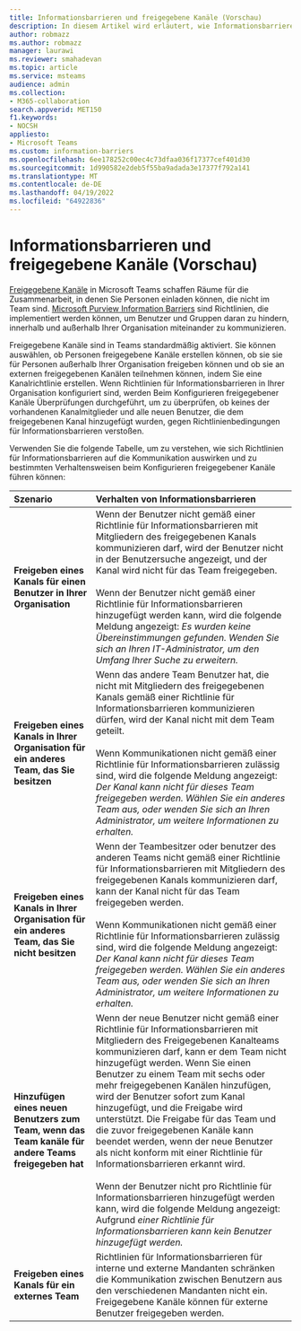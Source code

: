 ```yaml
---
title: Informationsbarrieren und freigegebene Kanäle (Vorschau)
description: In diesem Artikel wird erläutert, wie Informationsbarrieren in Microsoft Teams freigegebene Kanäle unterstützen.
author: robmazz
ms.author: robmazz
manager: laurawi
ms.reviewer: smahadevan
ms.topic: article
ms.service: msteams
audience: admin
ms.collection:
- M365-collaboration
search.appverid: MET150
f1.keywords:
- NOCSH
appliesto:
- Microsoft Teams
ms.custom: information-barriers
ms.openlocfilehash: 6ee178252c00ec4c73dfaa036f17377cef401d30
ms.sourcegitcommit: 1d990582e2deb5f55ba9adada3e17377f792a141
ms.translationtype: MT
ms.contentlocale: de-DE
ms.lasthandoff: 04/19/2022
ms.locfileid: "64922836"
---
```

# <a name="information-barriers-and-shared-channels-preview"></a>Informationsbarrieren und freigegebene Kanäle (Vorschau)

[Freigegebene Kanäle](shared-channels.md) in Microsoft Teams schaffen Räume für die Zusammenarbeit, in denen Sie Personen einladen können, die nicht im Team sind. [Microsoft Purview Information Barriers](/microsoft-365/compliance/information-barriers) sind Richtlinien, die implementiert werden können, um Benutzer und Gruppen daran zu hindern, innerhalb und außerhalb Ihrer Organisation miteinander zu kommunizieren.

Freigegebene Kanäle sind in Teams standardmäßig aktiviert. Sie können auswählen, ob Personen freigegebene Kanäle erstellen können, ob sie sie für Personen außerhalb Ihrer Organisation freigeben können und ob sie an externen freigegebenen Kanälen teilnehmen können, indem Sie eine Kanalrichtlinie erstellen. Wenn Richtlinien für Informationsbarrieren in Ihrer Organisation konfiguriert sind, werden Beim Konfigurieren freigegebener Kanäle Überprüfungen durchgeführt, um zu überprüfen, ob keines der vorhandenen Kanalmitglieder und alle neuen Benutzer, die dem freigegebenen Kanal hinzugefügt wurden, gegen Richtlinienbedingungen für Informationsbarrieren verstoßen.

Verwenden Sie die folgende Tabelle, um zu verstehen, wie sich Richtlinien für Informationsbarrieren auf die Kommunikation auswirken und zu bestimmten Verhaltensweisen beim Konfigurieren freigegebener Kanäle führen können:

|**Szenario**|**Verhalten von Informationsbarrieren**|
|:-----------|:--------------------------------|
| **Freigeben eines Kanals für einen Benutzer in Ihrer Organisation** | Wenn der Benutzer nicht gemäß einer Richtlinie für Informationsbarrieren mit Mitgliedern des freigegebenen Kanals kommunizieren darf, wird der Benutzer nicht in der Benutzersuche angezeigt, und der Kanal wird nicht für das Team freigegeben. <br><br> Wenn der Benutzer nicht gemäß einer Richtlinie für Informationsbarrieren hinzugefügt werden kann, wird die folgende Meldung angezeigt: *Es wurden keine Übereinstimmungen gefunden. Wenden Sie sich an Ihren IT-Administrator, um den Umfang Ihrer Suche zu erweitern.* |
| **Freigeben eines Kanals in Ihrer Organisation für ein anderes Team, das Sie besitzen** | Wenn das andere Team Benutzer hat, die nicht mit Mitgliedern des freigegebenen Kanals gemäß einer Richtlinie für Informationsbarrieren kommunizieren dürfen, wird der Kanal nicht mit dem Team geteilt. <br><br> Wenn Kommunikationen nicht gemäß einer Richtlinie für Informationsbarrieren zulässig sind, wird die folgende Meldung angezeigt: *Der Kanal kann nicht für dieses Team freigegeben werden. Wählen Sie ein anderes Team aus, oder wenden Sie sich an Ihren Administrator, um weitere Informationen zu erhalten.* |
| **Freigeben eines Kanals in Ihrer Organisation für ein anderes Team, das Sie nicht besitzen** | Wenn der Teambesitzer oder benutzer des anderen Teams nicht gemäß einer Richtlinie für Informationsbarrieren mit Mitgliedern des freigegebenen Kanals kommunizieren darf, kann der Kanal nicht für das Team freigegeben werden. <br><br> Wenn Kommunikationen nicht gemäß einer Richtlinie für Informationsbarrieren zulässig sind, wird die folgende Meldung angezeigt: *Der Kanal kann nicht für dieses Team freigegeben werden. Wählen Sie ein anderes Team aus, oder wenden Sie sich an Ihren Administrator, um weitere Informationen zu erhalten.* |
| **Hinzufügen eines neuen Benutzers zum Team, wenn das Team kanäle für andere Teams freigegeben hat** | Wenn der neue Benutzer nicht gemäß einer Richtlinie für Informationsbarrieren mit Mitgliedern des Freigegebenen Kanalteams kommunizieren darf, kann er dem Team nicht hinzugefügt werden. Wenn Sie einen Benutzer zu einem Team mit sechs oder mehr freigegebenen Kanälen hinzufügen, wird der Benutzer sofort zum Kanal hinzugefügt, und die Freigabe wird unterstützt. Die Freigabe für das Team und die zuvor freigegebenen Kanäle kann beendet werden, wenn der neue Benutzer als nicht konform mit einer Richtlinie für Informationsbarrieren erkannt wird.<br><br> Wenn der Benutzer nicht pro Richtlinie für Informationsbarrieren hinzugefügt werden kann, wird die folgende Meldung angezeigt: Aufgrund *einer Richtlinie für Informationsbarrieren kann kein Benutzer hinzugefügt werden.* |
| **Freigeben eines Kanals für ein externes Team** | Richtlinien für Informationsbarrieren für interne und externe Mandanten schränken die Kommunikation zwischen Benutzern aus den verschiedenen Mandanten nicht ein. Freigegebene Kanäle können für externe Benutzer freigegeben werden. |
